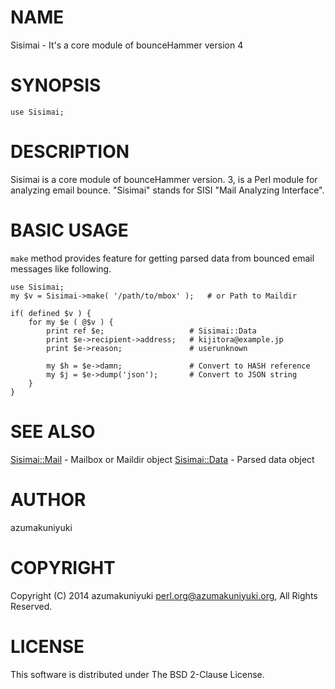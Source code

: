 # NAME

Sisimai - It's a core module of bounceHammer version 4

# SYNOPSIS

    use Sisimai;

# DESCRIPTION

Sisimai is a core module of bounceHammer version. 3, is a Perl module for 
analyzing email bounce. "Sisimai" stands for SISI "Mail Analyzing Interface".

# BASIC USAGE

`make` method provides feature for getting parsed data from bounced email 
messages like following.

    use Sisimai;
    my $v = Sisimai->make( '/path/to/mbox' );   # or Path to Maildir

    if( defined $v ) {
        for my $e ( @$v ) {
            print ref $e;                   # Sisimai::Data
            print $e->recipient->address;   # kijitora@example.jp
            print $e->reason;               # userunknown

            my $h = $e->damn;               # Convert to HASH reference
            my $j = $e->dump('json');       # Convert to JSON string
        }
    }

# SEE ALSO

[Sisimai::Mail](http://search.cpan.org/perldoc?Sisimai::Mail) - Mailbox or Maildir object
[Sisimai::Data](http://search.cpan.org/perldoc?Sisimai::Data) - Parsed data object

# AUTHOR

azumakuniyuki

# COPYRIGHT

Copyright (C) 2014 azumakuniyuki <perl.org@azumakuniyuki.org>,
All Rights Reserved.

# LICENSE

This software is distributed under The BSD 2-Clause License.
